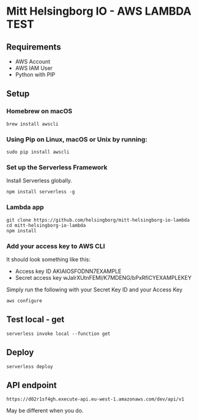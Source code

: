 # Mitt Helsingborg IO - AWS LAMBDA TEST

## Requirements
- AWS Account
- AWS IAM User
- Python with PIP

## Setup
### Homebrew on macOS
```
brew install awscli
```

### Using Pip on Linux, macOS or Unix by running:
```
sudo pip install awscli
```

### Set up the Serverless Framework
Install Serverless globally.
```
npm install serverless -g
```

### Lambda app
```
git clone https://github.com/helsingborg/mitt-helsingborg-io-lambda
cd mitt-helsingborg-io-lambda
npm install
```

### Add your access key to AWS CLI
It should look something like this:
* Access key ID AKIAIOSFODNN7EXAMPLE
* Secret access key wJalrXUtnFEMI/K7MDENG/bPxRfiCYEXAMPLEKEY

Simply run the following with your Secret Key ID and your Access Key
```
aws configure
```

## Test local - get
```
serverless invoke local --function get
```

## Deploy
```
serverless deploy
```

## API endpoint
```
https://d02r1sf4gh.execute-api.eu-west-1.amazonaws.com/dev/api/v1
```
May be different when you do.